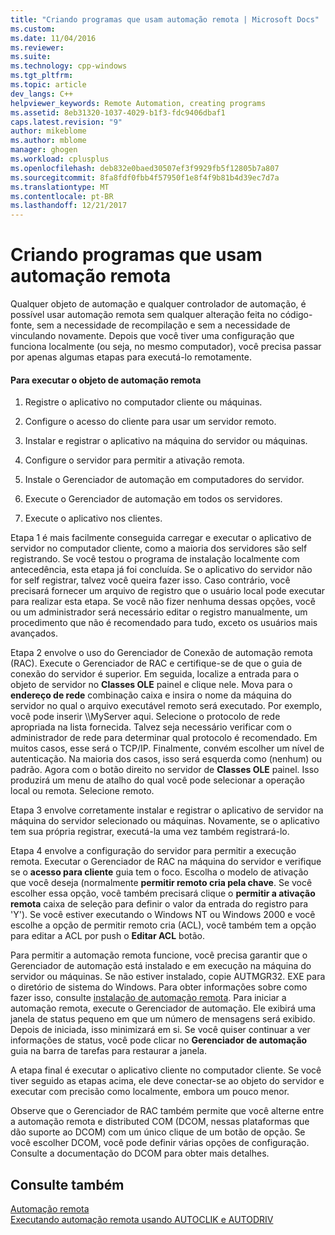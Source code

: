 ```yaml
---
title: "Criando programas que usam automação remota | Microsoft Docs"
ms.custom: 
ms.date: 11/04/2016
ms.reviewer: 
ms.suite: 
ms.technology: cpp-windows
ms.tgt_pltfrm: 
ms.topic: article
dev_langs: C++
helpviewer_keywords: Remote Automation, creating programs
ms.assetid: 8eb31320-1037-4029-b1f3-fdc9406dbaf1
caps.latest.revision: "9"
author: mikeblome
ms.author: mblome
manager: ghogen
ms.workload: cplusplus
ms.openlocfilehash: deb832e0baed30507ef3f9929fb5f12805b7a807
ms.sourcegitcommit: 8fa8fdf0fbb4f57950f1e8f4f9b81b4d39ec7d7a
ms.translationtype: MT
ms.contentlocale: pt-BR
ms.lasthandoff: 12/21/2017
---
```

# <a name="creating-programs-that-use-remote-automation"></a>Criando programas que usam automação remota
Qualquer objeto de automação e qualquer controlador de automação, é possível usar automação remota sem qualquer alteração feita no código-fonte, sem a necessidade de recompilação e sem a necessidade de vinculando novamente. Depois que você tiver uma configuração que funciona localmente (ou seja, no mesmo computador), você precisa passar por apenas algumas etapas para executá-lo remotamente.  
  
#### <a name="to-execute-the-remote-automation-object"></a>Para executar o objeto de automação remota  
  
1.  Registre o aplicativo no computador cliente ou máquinas.  
  
2.  Configure o acesso do cliente para usar um servidor remoto.  
  
3.  Instalar e registrar o aplicativo na máquina do servidor ou máquinas.  
  
4.  Configure o servidor para permitir a ativação remota.  
  
5.  Instale o Gerenciador de automação em computadores do servidor.  
  
6.  Execute o Gerenciador de automação em todos os servidores.  
  
7.  Execute o aplicativo nos clientes.  
  
 Etapa 1 é mais facilmente conseguida carregar e executar o aplicativo de servidor no computador cliente, como a maioria dos servidores são self registrando. Se você testou o programa de instalação localmente com antecedência, esta etapa já foi concluída. Se o aplicativo do servidor não for self registrar, talvez você queira fazer isso. Caso contrário, você precisará fornecer um arquivo de registro que o usuário local pode executar para realizar esta etapa. Se você não fizer nenhuma dessas opções, você ou um administrador será necessário editar o registro manualmente, um procedimento que não é recomendado para tudo, exceto os usuários mais avançados.  
  
 Etapa 2 envolve o uso do Gerenciador de Conexão de automação remota (RAC). Execute o Gerenciador de RAC e certifique-se de que o guia de conexão do servidor é superior. Em seguida, localize a entrada para o objeto de servidor no **Classes OLE** painel e clique nele. Mova para o **endereço de rede** combinação caixa e insira o nome da máquina do servidor no qual o arquivo executável remoto será executado. Por exemplo, você pode inserir \\\MyServer aqui. Selecione o protocolo de rede apropriada na lista fornecida. Talvez seja necessário verificar com o administrador de rede para determinar qual protocolo é recomendado. Em muitos casos, esse será o TCP/IP. Finalmente, convém escolher um nível de autenticação. Na maioria dos casos, isso será esquerda como (nenhum) ou padrão. Agora com o botão direito no servidor de **Classes OLE** painel. Isso produzirá um menu de atalho do qual você pode selecionar a operação local ou remota. Selecione remoto.  
  
 Etapa 3 envolve corretamente instalar e registrar o aplicativo de servidor na máquina do servidor selecionado ou máquinas. Novamente, se o aplicativo tem sua própria registrar, executá-la uma vez também registrará-lo.  
  
 Etapa 4 envolve a configuração do servidor para permitir a execução remota. Executar o Gerenciador de RAC na máquina do servidor e verifique se o **acesso para cliente** guia tem o foco. Escolha o modelo de ativação que você deseja (normalmente **permitir remoto cria pela chave**. Se você escolher essa opção, você também precisará clique o **permitir a ativação remota** caixa de seleção para definir o valor da entrada do registro para 'Y'). Se você estiver executando o Windows NT ou Windows 2000 e você escolhe a opção de permitir remoto cria (ACL), você também tem a opção para editar a ACL por push o **Editar ACL** botão.  
  
 Para permitir a automação remota funcione, você precisa garantir que o Gerenciador de automação está instalado e em execução na máquina do servidor ou máquinas. Se não estiver instalado, copie AUTMGR32. EXE para o diretório de sistema do Windows. Para obter informações sobre como fazer isso, consulte [instalação de automação remota](../mfc/remote-automation-installation.md). Para iniciar a automação remota, execute o Gerenciador de automação. Ele exibirá uma janela de status pequeno em que um número de mensagens será exibido. Depois de iniciada, isso minimizará em si. Se você quiser continuar a ver informações de status, você pode clicar no **Gerenciador de automação** guia na barra de tarefas para restaurar a janela.  
  
 A etapa final é executar o aplicativo cliente no computador cliente. Se você tiver seguido as etapas acima, ele deve conectar-se ao objeto do servidor e executar com precisão como localmente, embora um pouco menor.  
  
 Observe que o Gerenciador de RAC também permite que você alterne entre a automação remota e distributed COM (DCOM, nessas plataformas que dão suporte ao DCOM) com um único clique de um botão de opção. Se você escolher DCOM, você pode definir várias opções de configuração. Consulte a documentação do DCOM para obter mais detalhes.  
  
## <a name="see-also"></a>Consulte também  
 [Automação remota](../mfc/remote-automation.md)   
 [Executando automação remota usando AUTOCLIK e AUTODRIV](../mfc/running-remote-automation-using-autoclik-and-autodriv.md)

